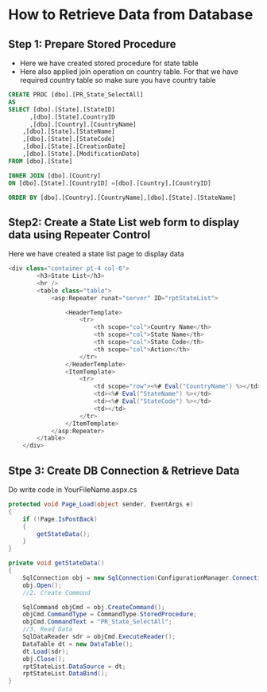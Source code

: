 # How to Retrieve Data from Database

## Step 1: Prepare Stored Procedure
- Here we have created stored procedure for state table
- Here also applied join operation on country table. For that we have required country table so make sure you have country table
```sql
CREATE PROC [dbo].[PR_State_SelectAll]
AS
SELECT [dbo].[State].[StateID]
	  ,[dbo].[State].CountryID
	  ,[dbo].[Country].[CountryName]
    ,[dbo].[State].[StateName]
    ,[dbo].[State].[StateCode]
    ,[dbo].[State].[CreationDate]
    ,[dbo].[State].[ModificationDate]
FROM [dbo].[State]

INNER JOIN [dbo].[Country]
ON [dbo].[State].[CountryID] =[dbo].[Country].[CountryID]

ORDER BY [dbo].[Country].[CountryName],[dbo].[State].[StateName]
```

## Step2: Create a State List web form to display data using Repeater Control
Here we have created a state list page to display data
```csharp
<div class="container pt-4 col-6">
        <h3>State List</h3>
        <hr />
        <table class="table">
            <asp:Repeater runat="server" ID="rptStateList">

                <HeaderTemplate>
                    <tr>
                        <th scope="col">Country Name</th>
                        <th scope="col">State Name</th>
                        <th scope="col">State Code</th>
                        <th scope="col">Action</th>
                    </tr>
                </HeaderTemplate>
                <ItemTemplate>
                    <tr>
                        <td scope="row"><%# Eval("CountryName") %></td>
                        <td><%# Eval("StateName") %></td>
                        <td><%# Eval("StateCode") %></td>
                        <td></td>
                    </tr>
                </ItemTemplate>
            </asp:Repeater>
        </table>
    </div>
```
## Stpe 3: Create DB Connection & Retrieve Data 
Do write code in YourFileName.aspx.cs
```csharp
protected void Page_Load(object sender, EventArgs e)
{
    if (!Page.IsPostBack)
    {
        getStateData();
    }
}

private void getStateData()
{
    SqlConnection obj = new SqlConnection(ConfigurationManager.ConnectionStrings["ABConnection"].ToString());
    obj.Open();
    //2. Create Commond

    SqlCommand objCmd = obj.CreateCommand();
    objCmd.CommandType = CommandType.StoredProcedure;
    objCmd.CommandText = "PR_State_SelectAll";
    //3. Read Data
    SqlDataReader sdr = objCmd.ExecuteReader();
    DataTable dt = new DataTable();
    dt.Load(sdr);
    obj.Close();
    rptStateList.DataSource = dt;
    rptStateList.DataBind();
}
```
